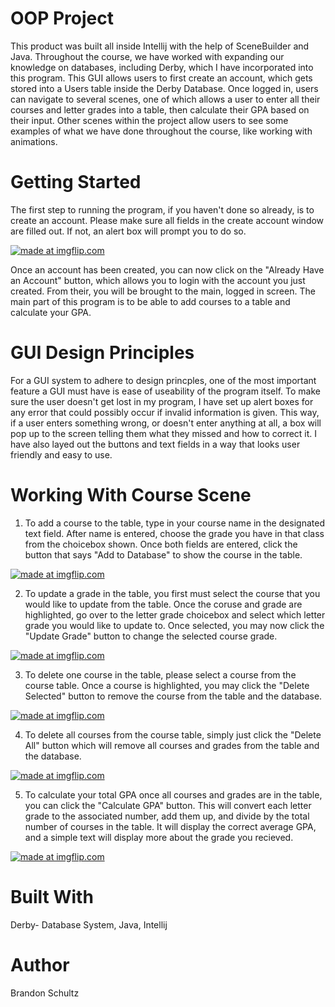 # OOP Project
This product was built all inside Intellij with the help of SceneBuilder and Java. Throughout the course, we have worked with
expanding our knowledge on databases, including Derby, which I have incorporated into this program. This GUI allows users to first
create an account, which gets stored into a Users table inside the Derby Database. Once logged in, users can navigate to several scenes,
one of which allows a user to enter all their courses and letter grades into a table, then calculate their GPA based on their input.
Other scenes within the project allow users to see some examples of what we have done throughout the course, like working with animations.



# Getting Started

The first step to running the program, if you haven't done so already, is to create an account. Please make sure all fields in the create account window are filled out. If not, an alert box will prompt you to do so.

<a href="https://imgflip.com/gif/2ohmm2"><img src="https://i.imgflip.com/2ohmm2.gif" title="made at imgflip.com"/></a>

Once an account has been created,
you can now click on the "Already Have an Account" button, which allows you to login with the account you just created. From their,
you will be brought to the main, logged in screen. The main part of this program is to be able to add courses to a table and calculate your GPA.

# GUI Design Principles
For a GUI system to adhere to design princples, one of the most important feature a GUI must have is ease of useability of the program itself. To make sure the user doesn't get lost in my program, I have set up alert boxes for any error that could possibly occur if invalid information is given. This way, if a user enters something wrong, or doesn't enter anything at all, a box will pop up to the screen telling them what they missed and how to correct it. I have also layed out the buttons and text fields in a way that looks user friendly and easy to use.

# Working With Course Scene
1) To add a course to the table, type in your course name in the designated text field. After name is entered, choose the grade you have in that class from the choicebox shown. Once both fields are entered, click the button that says "Add to Database" to show the course in the table.

<a href="https://imgflip.com/gif/2nz3gx"><img src="https://i.imgflip.com/2nz3gx.gif" title="made at imgflip.com"/></a>

2) To update a grade in the table, you first must select the course that you would like to update from the table. Once the coruse and grade are highlighted, go over to the letter grade choicebox and select which letter grade you would like to update to. Once selected, you may now click the "Update Grade" button to change the selected course grade.

<a href="https://imgflip.com/gif/2nz3v1"><img src="https://i.imgflip.com/2nz3v1.gif" title="made at imgflip.com"/></a>

3) To delete one course in the table, please select a course from the course table. Once a course is highlighted, you may click the "Delete Selected" button to remove the course from the table and the database.

<a href="https://imgflip.com/gif/2nz428"><img src="https://i.imgflip.com/2nz428.gif" title="made at imgflip.com"/></a>

4) To delete all courses from the course table, simply just click the "Delete All" button which will remove all courses and grades from the table and the database.

<a href="https://imgflip.com/gif/2nz44u"><img src="https://i.imgflip.com/2nz44u.gif" title="made at imgflip.com"/></a>

5) To calculate your total GPA once all courses and grades are in the table, you can click the "Calculate GPA" button. This will convert each letter grade to the associated number, add them up, and divide by the total number of courses in the table. It will display the correct average GPA, and a simple text will display more about the grade you recieved.

<a href="https://imgflip.com/gif/2nz4b1"><img src="https://i.imgflip.com/2nz4b1.gif" title="made at imgflip.com"/></a>




# Built With

Derby- Database System, 
Java, 
Intellij

# Author

Brandon Schultz
